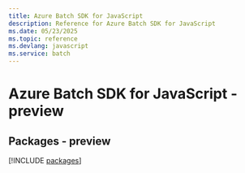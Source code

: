 ```yaml
---
title: Azure Batch SDK for JavaScript
description: Reference for Azure Batch SDK for JavaScript
ms.date: 05/23/2025
ms.topic: reference
ms.devlang: javascript
ms.service: batch
---
```

# Azure Batch SDK for JavaScript - preview
## Packages - preview
[!INCLUDE [packages](batch-index.md)]